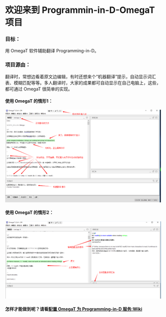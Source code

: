 # 欢迎来到 Programmin-in-D-OmegaT 项目

### 目标：
  用 OmegaT 软件辅助翻译 Programming-in-D。

### 项目源由：

翻译时，常想边看着原文边编辑，有时还想来个“机器翻译”提示，自动显示词汇表、模糊匹配等等。多人翻译时，大家的成果都可自动显示在自己电脑上，这些，都可通过 OmegaT 很简单的实现。

#### 使用 OmegaT 的情形1：

![使用 OmegaT 编辑行](https://github.com/DlangRen/Programming-in-D-OmegaT/blob/master/images/readme_1.png)

#### 使用 OmegaT 的情形2：

![使用 OmegaT 编辑行](https://github.com/DlangRen/Programming-in-D-OmegaT/blob/master/images/readme2_1.png)

#### 怎样才能做到呢？请看[配置 OmegaT 为 Programming-in-D 服务:Wiki](https://github.com/DlangRen/Programming-in-D-OmegaT/wiki/) 



